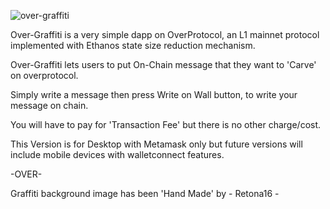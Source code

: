 ![over-graffiti](https://github.com/user-attachments/assets/44e49ca9-b906-4ad3-8ca6-32c5f444baf0)




Over-Graffiti is a very simple dapp on OverProtocol, an L1 mainnet protocol implemented with Ethanos state size reduction mechanism.


Over-Graffiti lets users to put On-Chain message that they want to 'Carve' on overprotocol.


Simply write a message then press Write on Wall button, to write your message on chain.


You will have to pay for 'Transaction Fee' but there is no other charge/cost.


This Version is for Desktop with Metamask only but future versions will include mobile devices with walletconnect features.



-OVER-

Graffiti background image has been 'Hand Made' by - Retona16 - 
